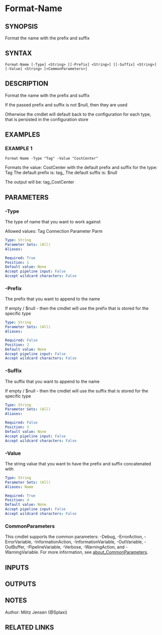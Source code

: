 ﻿---
external help file: PsLogicAppExtractor-help.xml
Module Name: PsLogicAppExtractor
online version:
schema: 2.0.0
---

# Format-Name

## SYNOPSIS
Format the name with the prefix and suffix

## SYNTAX

```
Format-Name [-Type] <String> [[-Prefix] <String>] [[-Suffix] <String>] [-Value] <String> [<CommonParameters>]
```

## DESCRIPTION
Format the name with the prefix and suffix

If the passed prefix and suffix is not $null, then they are used

Otherwise the cmdlet will default back to the configuration for each type, that is persisted in the configuration store

## EXAMPLES

### EXAMPLE 1
```
Format-Name -Type "Tag" -Value "CostCenter"
```

Formats the value: CostCenter with the default prefix and suffix for the type: Tag
The default prefix is: tag_
The default suffix is: $null

The output will be: tag_CostCenter

## PARAMETERS

### -Type
The type of name that you want to work against

Allowed values:
Tag
Connection
Parameter
Parm

```yaml
Type: String
Parameter Sets: (All)
Aliases:

Required: True
Position: 1
Default value: None
Accept pipeline input: False
Accept wildcard characters: False
```

### -Prefix
The prefix that you want to append to the name

If empty / $null - then the cmdlet will use the prefix that is stored for the specific type

```yaml
Type: String
Parameter Sets: (All)
Aliases:

Required: False
Position: 2
Default value: None
Accept pipeline input: False
Accept wildcard characters: False
```

### -Suffix
The suffix that you want to append to the name

If empty / $null - then the cmdlet will use the suffix that is stored for the specific type

```yaml
Type: String
Parameter Sets: (All)
Aliases:

Required: False
Position: 3
Default value: None
Accept pipeline input: False
Accept wildcard characters: False
```

### -Value
The string value that you want to have the prefix and suffix concatenated with

```yaml
Type: String
Parameter Sets: (All)
Aliases: Name

Required: True
Position: 4
Default value: None
Accept pipeline input: False
Accept wildcard characters: False
```

### CommonParameters
This cmdlet supports the common parameters: -Debug, -ErrorAction, -ErrorVariable, -InformationAction, -InformationVariable, -OutVariable, -OutBuffer, -PipelineVariable, -Verbose, -WarningAction, and -WarningVariable. For more information, see [about_CommonParameters](http://go.microsoft.com/fwlink/?LinkID=113216).

## INPUTS

## OUTPUTS

## NOTES
Author: Mötz Jensen (@Splaxi)

## RELATED LINKS
